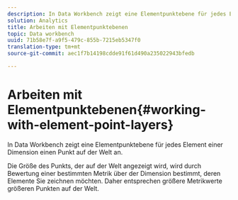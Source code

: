 ```yaml
---
description: In Data Workbench zeigt eine Elementpunktebene für jedes Element einer Dimension einen Punkt auf der Welt an.
solution: Analytics
title: Arbeiten mit Elementpunktebenen
topic: Data workbench
uuid: 71b58e7f-a9f5-479c-855b-7215eb5347f0
translation-type: tm+mt
source-git-commit: aec1f7b14198cdde91f61d490a235022943bfedb

---
```



# Arbeiten mit Elementpunktebenen{#working-with-element-point-layers}

In Data Workbench zeigt eine Elementpunktebene für jedes Element einer Dimension einen Punkt auf der Welt an.

Die Größe des Punkts, der auf der Welt angezeigt wird, wird durch Bewertung einer bestimmten Metrik über der Dimension bestimmt, deren Elemente Sie zeichnen möchten. Daher entsprechen größere Metrikwerte größeren Punkten auf der Welt.
